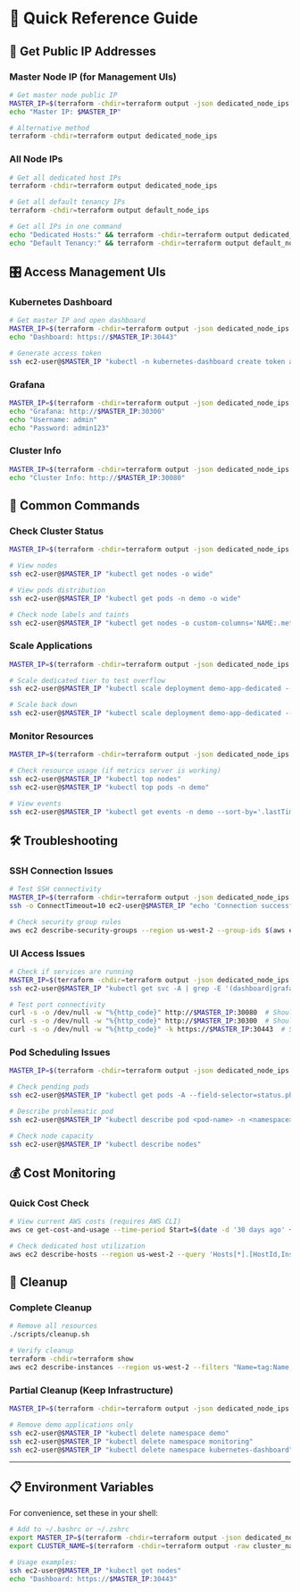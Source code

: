 # 🚀 Quick Reference Guide

## 📍 **Get Public IP Addresses**

### **Master Node IP (for Management UIs)**
```bash
# Get master node public IP
MASTER_IP=$(terraform -chdir=terraform output -json dedicated_node_ips | jq -r '.[0]')
echo "Master IP: $MASTER_IP"

# Alternative method
terraform -chdir=terraform output dedicated_node_ips
```

### **All Node IPs**
```bash
# Get all dedicated host IPs
terraform -chdir=terraform output dedicated_node_ips

# Get all default tenancy IPs  
terraform -chdir=terraform output default_node_ips

# Get all IPs in one command
echo "Dedicated Hosts:" && terraform -chdir=terraform output dedicated_node_ips
echo "Default Tenancy:" && terraform -chdir=terraform output default_node_ips
```

## 🎛️ **Access Management UIs**

### **Kubernetes Dashboard**
```bash
# Get master IP and open dashboard
MASTER_IP=$(terraform -chdir=terraform output -json dedicated_node_ips | jq -r '.[0]')
echo "Dashboard: https://$MASTER_IP:30443"

# Generate access token
ssh ec2-user@$MASTER_IP "kubectl -n kubernetes-dashboard create token admin-user --duration=24h"
```

### **Grafana**
```bash
MASTER_IP=$(terraform -chdir=terraform output -json dedicated_node_ips | jq -r '.[0]')
echo "Grafana: http://$MASTER_IP:30300"
echo "Username: admin"
echo "Password: admin123"
```

### **Cluster Info**
```bash
MASTER_IP=$(terraform -chdir=terraform output -json dedicated_node_ips | jq -r '.[0]')
echo "Cluster Info: http://$MASTER_IP:30080"
```

## 🔧 **Common Commands**

### **Check Cluster Status**
```bash
MASTER_IP=$(terraform -chdir=terraform output -json dedicated_node_ips | jq -r '.[0]')

# View nodes
ssh ec2-user@$MASTER_IP "kubectl get nodes -o wide"

# View pods distribution
ssh ec2-user@$MASTER_IP "kubectl get pods -n demo -o wide"

# Check node labels and taints
ssh ec2-user@$MASTER_IP "kubectl get nodes -o custom-columns='NAME:.metadata.name,TENANCY:.metadata.labels.tenancy,TAINTS:.spec.taints[*].key'"
```

### **Scale Applications**
```bash
MASTER_IP=$(terraform -chdir=terraform output -json dedicated_node_ips | jq -r '.[0]')

# Scale dedicated tier to test overflow
ssh ec2-user@$MASTER_IP "kubectl scale deployment demo-app-dedicated --replicas=12 -n demo"

# Scale back down
ssh ec2-user@$MASTER_IP "kubectl scale deployment demo-app-dedicated --replicas=8 -n demo"
```

### **Monitor Resources**
```bash
MASTER_IP=$(terraform -chdir=terraform output -json dedicated_node_ips | jq -r '.[0]')

# Check resource usage (if metrics server is working)
ssh ec2-user@$MASTER_IP "kubectl top nodes"
ssh ec2-user@$MASTER_IP "kubectl top pods -n demo"

# View events
ssh ec2-user@$MASTER_IP "kubectl get events -n demo --sort-by='.lastTimestamp'"
```

## 🛠️ **Troubleshooting**

### **SSH Connection Issues**
```bash
# Test SSH connectivity
MASTER_IP=$(terraform -chdir=terraform output -json dedicated_node_ips | jq -r '.[0]')
ssh -o ConnectTimeout=10 ec2-user@$MASTER_IP "echo 'Connection successful'"

# Check security group rules
aws ec2 describe-security-groups --region us-west-2 --group-ids $(aws ec2 describe-instances --region us-west-2 --filters "Name=tag:Name,Values=k8s-*" --query 'Reservations[0].Instances[0].SecurityGroups[0].GroupId' --output text)
```

### **UI Access Issues**
```bash
# Check if services are running
MASTER_IP=$(terraform -chdir=terraform output -json dedicated_node_ips | jq -r '.[0]')
ssh ec2-user@$MASTER_IP "kubectl get svc -A | grep -E '(dashboard|grafana|cluster-info)'"

# Test port connectivity
curl -s -o /dev/null -w "%{http_code}" http://$MASTER_IP:30080  # Should return 200
curl -s -o /dev/null -w "%{http_code}" http://$MASTER_IP:30300  # Should return 200
curl -s -o /dev/null -w "%{http_code}" -k https://$MASTER_IP:30443  # Should return 200
```

### **Pod Scheduling Issues**
```bash
MASTER_IP=$(terraform -chdir=terraform output -json dedicated_node_ips | jq -r '.[0]')

# Check pending pods
ssh ec2-user@$MASTER_IP "kubectl get pods -A --field-selector=status.phase=Pending"

# Describe problematic pod
ssh ec2-user@$MASTER_IP "kubectl describe pod <pod-name> -n <namespace>"

# Check node capacity
ssh ec2-user@$MASTER_IP "kubectl describe nodes"
```

## 💰 **Cost Monitoring**

### **Quick Cost Check**
```bash
# View current AWS costs (requires AWS CLI)
aws ce get-cost-and-usage --time-period Start=$(date -d '30 days ago' +%Y-%m-%d),End=$(date +%Y-%m-%d) --granularity MONTHLY --metrics BlendedCost --group-by Type=DIMENSION,Key=SERVICE

# Check dedicated host utilization
aws ec2 describe-hosts --region us-west-2 --query 'Hosts[*].[HostId,InstanceType,AvailabilityZone,Instances[*].InstanceId]' --output table
```

## 🧹 **Cleanup**

### **Complete Cleanup**
```bash
# Remove all resources
./scripts/cleanup.sh

# Verify cleanup
terraform -chdir=terraform show
aws ec2 describe-instances --region us-west-2 --filters "Name=tag:Name,Values=k8s-*" --query 'Reservations[*].Instances[*].[InstanceId,State.Name]' --output table
```

### **Partial Cleanup (Keep Infrastructure)**
```bash
MASTER_IP=$(terraform -chdir=terraform output -json dedicated_node_ips | jq -r '.[0]')

# Remove demo applications only
ssh ec2-user@$MASTER_IP "kubectl delete namespace demo"
ssh ec2-user@$MASTER_IP "kubectl delete namespace monitoring"
ssh ec2-user@$MASTER_IP "kubectl delete namespace kubernetes-dashboard"
```

---

## 📋 **Environment Variables**

For convenience, set these in your shell:

```bash
# Add to ~/.bashrc or ~/.zshrc
export MASTER_IP=$(terraform -chdir=terraform output -json dedicated_node_ips | jq -r '.[0]' 2>/dev/null)
export CLUSTER_NAME=$(terraform -chdir=terraform output -raw cluster_name 2>/dev/null)

# Usage examples:
ssh ec2-user@$MASTER_IP "kubectl get nodes"
echo "Dashboard: https://$MASTER_IP:30443"
```